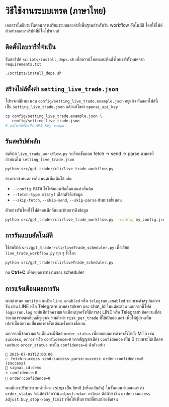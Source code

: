 # วิธีใช้งานระบบเทรด (ภาษาไทย)

เอกสารนี้อธิบายขั้นตอนการเตรียมระบบและคำสั่งพื้นฐานสำหรับรัน workflow อัตโนมัติ
โดยใช้ไฟล์ตัวอย่างและสคริปต์ที่มีในโปรเจกต์

## ติดตั้งไลบรารีที่จำเป็น

รันสคริปต์ `scripts/install_deps.sh` เพื่อดาวน์โหลดและติดตั้งไลบรารีทั้งหมดจาก `requirements.txt`

```bash
./scripts/install_deps.sh
```

## สร้างไฟล์ตั้งค่า `setting_live_trade.json`

โปรเจกต์มีเทมเพลต `config/setting_live_trade.example.json` อยู่แล้ว
คัดลอกไฟล์นี้เป็น `setting_live_trade.json` แล้วแก้ไขค่า `openai_api_key`

```bash
cp config/setting_live_trade.example.json \
   config/setting_live_trade.json
# แก้ไขค่าคีย์ให้เป็น API key ของคุณ
```

## รันสคริปต์หลัก

สคริปต์ `live_trade_workflow.py` จะเรียกขั้นตอน fetch → send → parse ตามค่าที่กำหนดใน `setting_live_trade.json`

```bash
python src/gpt_trader/cli/live_trade_workflow.py
```

สามารถกำหนดอาร์กิวเมนต์เพิ่มเติมได้ เช่น

- `--config PATH` ใช้ไฟล์คอนฟิกอื่นแทนค่าเริ่มต้น
- `--fetch-type mt5|yf` เลือกตัวดึงข้อมูล
- `--skip-fetch`, `--skip-send`, `--skip-parse` ข้ามบางขั้นตอน

ตัวอย่างรันโดยใช้ไฟล์คอนฟิกอื่นและข้ามการดึงข้อมูล

```bash
python src/gpt_trader/cli/live_trade_workflow.py --config my_config.json --skip-fetch
```

## การรันแบบอัตโนมัติ

ใช้สคริปต์ `src/gpt_trader/cli/liveTrade_scheduler.py` เพื่อเรียก `live_trade_workflow.py` ทุก ๆ ชั่วโมง

```bash
python src/gpt_trader/cli/liveTrade_scheduler.py
```

กด **Ctrl+C** เพื่อหยุดการทำงานของ scheduler

## การแจ้งเตือนผลการรัน

หากกำหนด `notify` และเปิด `line.enabled` หรือ `telegram.enabled` ระบบจะส่งสรุปผลการรัน
ผ่าน LINE หรือ Telegram ตามค่า token และ chat_id ในแต่ละส่วน
นอกจากนี้ไฟล์ `logs/run.log` จะบันทึกข้อความแจ้งเตือนทุกครั้งที่มีการส่ง LINE หรือ Telegram
ข้อความที่ส่งจะแสดงรายละเอียดสัญญาณ รวมถึงค่า `risk_per_trade` ที่ใช้เปิดออเดอร์
เพื่อให้ผู้อ่านเห็นเปอร์เซ็นต์ความเสี่ยงของคำสั่งแต่ละครั้งอย่างชัดเจน

นอกจากนี้ข้อความแจ้งเตือนจะมีฟิลด์ `order_status` เพื่อบอกผลการส่งคำสั่งไปยัง MT5
เช่น `success`, `error` หรือ `confidence=0` หากสัญญาณมีค่า `confidence` เป็น 0
ระบบจะไม่เปิดออเดอร์และ `order_status` จะเป็น `confidence=0` ดังตัวอย่าง

```text
📅 2025-07-01T12:00:00
✅ fetch:success send:success parse:success order:confidence=0 (success)
📌 signal_id:demo
⭐ confidence:0
🚩 order:confidence=0
```
หากมีการปรับประเภทคำสั่งจาก stop เป็น limit (หรือกลับกัน) ในขั้นตอนส่งออเดอร์
ค่า `order_status` จะแสดงข้อความ `adjust:<เดิม>-><ใหม่>` ต่อท้าย เช่น
`order:success adjust:buy_stop->buy_limit` เพื่อให้เห็นการเปลี่ยนแปลงชัดเจน
